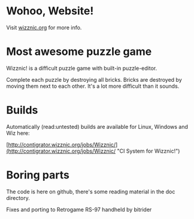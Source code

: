 Wohoo, Website!
=======
Visit [wizznic.org](http://wizznic.org/ "Website for the Wizznic! project") for more info.

Most awesome puzzle game
===
Wizznic! is a difficult puzzle game with built-in puzzle-editor.

Complete each puzzle by destroying all bricks. Bricks are destroyed by moving them next to each other. It's a lot more difficult than it sounds.

Builds
======
Automatically (read:untested) builds are available for Linux, Windows and Wiz here:

[http://contigrator.wizznic.org/jobs/Wizznic/](http://contigrator.wizznic.org/jobs/Wizznic/ "CI System for Wizznic!")

Boring parts
===
The code is here on github, there's some reading material in the doc directory.

Fixes and porting to Retrogame RS-97 handheld by bitrider 
